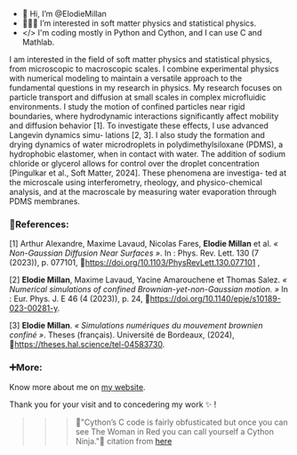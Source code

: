 - 👋 Hi, I’m @ElodieMillan
- 👩🏻‍🔬 I’m interested in soft matter physics and statistical physics.
- </> I'm coding mostly in Python and Cython, and I can use C and Mathlab.

I am interested in the field of soft matter physics and statistical physics, from microscopic to macroscopic
scales. I combine experimental physics with numerical modeling to maintain a versatile approach to the
fundamental questions in my research in physics.
My research focuses on particle transport and diffusion at small scales in complex microfluidic environments.
I study the motion of confined particles near rigid boundaries, where hydrodynamic interactions significantly
affect mobility and diffusion behavior [1]. To investigate these effects, I use advanced Langevin dynamics simu-
lations [2, 3].
I also study the formation and drying dynamics of water microdroplets in polydimethylsiloxane (PDMS), a
hydrophobic elastomer, when in contact with water. The addition of sodium chloride or glycerol allows for
control over the droplet concentration [Pingulkar et al., Soft Matter, 2024]. These phenomena are investiga-
ted at the microscale using interferometry, rheology, and physico-chemical analysis, and at the macroscale by
measuring water evaporation through PDMS membranes.

### 📰References: 
[1] Arthur Alexandre, Maxime Lavaud, Nicolas Fares, **Elodie Millan** et al. _« Non-Gaussian Diffusion
Near Surfaces »_. In : Phys. Rev. Lett. 130 (7 (2023)), p. 077101, 🔗https://doi.org/10.1103/PhysRevLett.130.077101 ,

[2] **Elodie Millan**, Maxime Lavaud, Yacine Amarouchene et Thomas Salez. _« Numerical simulations of
confined Brownian-yet-non-Gaussian motion. »_ In : Eur. Phys. J. E 46 (4 (2023)), p. 24, 🔗https://doi.org/10.1140/epje/s10189-023-00281-y.

[3] **Elodie Millan**. _« Simulations numériques du mouvement brownien confiné »_. Theses (français). Université de
Bordeaux, (2024), 🔗https://theses.hal.science/tel-04583730.

### ➕More:
Know more about me on [my website](https://elodyymillan.wixsite.com/elodiemillan/fr).


Thank you for your visit and to concedering my work ✨ !

>>> 🔮"Cython’s C code is fairly obfusticated but once you can see The Woman in Red you can call yourself a Cython Ninja."🔮
>>> citation from [here](https://notes-on-cython.readthedocs.io/en/latest/misc.html)
